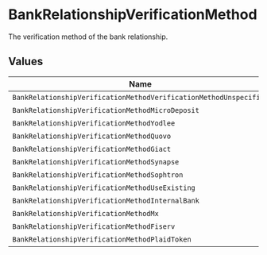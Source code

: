 # BankRelationshipVerificationMethod

The verification method of the bank relationship.


## Values

| Name                                                              | Value                                                             |
| ----------------------------------------------------------------- | ----------------------------------------------------------------- |
| `BankRelationshipVerificationMethodVerificationMethodUnspecified` | VERIFICATION_METHOD_UNSPECIFIED                                   |
| `BankRelationshipVerificationMethodMicroDeposit`                  | MICRO_DEPOSIT                                                     |
| `BankRelationshipVerificationMethodYodlee`                        | YODLEE                                                            |
| `BankRelationshipVerificationMethodQuovo`                         | QUOVO                                                             |
| `BankRelationshipVerificationMethodGiact`                         | GIACT                                                             |
| `BankRelationshipVerificationMethodSynapse`                       | SYNAPSE                                                           |
| `BankRelationshipVerificationMethodSophtron`                      | SOPHTRON                                                          |
| `BankRelationshipVerificationMethodUseExisting`                   | USE_EXISTING                                                      |
| `BankRelationshipVerificationMethodInternalBank`                  | INTERNAL_BANK                                                     |
| `BankRelationshipVerificationMethodMx`                            | MX                                                                |
| `BankRelationshipVerificationMethodFiserv`                        | FISERV                                                            |
| `BankRelationshipVerificationMethodPlaidToken`                    | PLAID_TOKEN                                                       |